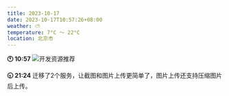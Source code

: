 ```yaml
---
title: 2023-10-17
date: 2023-10-17T10:57:26+08:00
weather: ⛅️
temperature: 7°C ～ 22°C
location: 北京市
---
```


**🕚 10:57** ![开发资源推荐](https://img-1257141638.cos.ap-beijing.myqcloud.com/42cca2d4-a6ac-45bc-bb2e-56b386347059)

**🕤 21:24** 迁移了2个服务，让截图和图片上传更简单了，图片上传还支持压缩图片后上传。